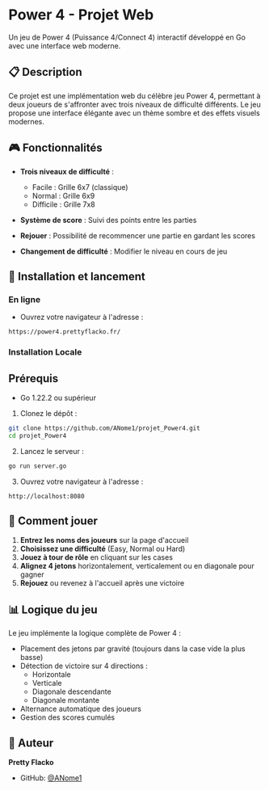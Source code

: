 # Power 4 - Projet Web

Un jeu de Power 4 (Puissance 4/Connect 4) interactif développé en Go avec une interface web moderne.

## 📋 Description

Ce projet est une implémentation web du célèbre jeu Power 4, permettant à deux joueurs de s'affronter avec trois niveaux de difficulté différents. Le jeu propose une interface élégante avec un thème sombre et des effets visuels modernes.

## 🎮 Fonctionnalités

- **Trois niveaux de difficulté** :
  - Facile : Grille 6x7 (classique)
  - Normal : Grille 6x9
  - Difficile : Grille 7x8

- **Système de score** : Suivi des points entre les parties
- **Rejouer** : Possibilité de recommencer une partie en gardant les scores
- **Changement de difficulté** : Modifier le niveau en cours de jeu


## 🚀 Installation et lancement

### En ligne
- Ouvrez votre navigateur à l'adresse :
```
https://power4.prettyflacko.fr/
```


### Installation Locale

## Prérequis
- Go 1.22.2 ou supérieur


1. Clonez le dépôt :
```bash
git clone https://github.com/ANome1/projet_Power4.git
cd projet_Power4
```

2. Lancez le serveur :
```bash
go run server.go
```

3. Ouvrez votre navigateur à l'adresse :
```
http://localhost:8080
```

## 🎯 Comment jouer

1. **Entrez les noms des joueurs** sur la page d'accueil
2. **Choisissez une difficulté** (Easy, Normal ou Hard)
3. **Jouez à tour de rôle** en cliquant sur les cases
4. **Alignez 4 jetons** horizontalement, verticalement ou en diagonale pour gagner
5. **Rejouez** ou revenez à l'accueil après une victoire

## 📊 Logique du jeu

Le jeu implémente la logique complète de Power 4 :
- Placement des jetons par gravité (toujours dans la case vide la plus basse)
- Détection de victoire sur 4 directions :
  - Horizontale
  - Verticale
  - Diagonale descendante
  - Diagonale montante
- Alternance automatique des joueurs
- Gestion des scores cumulés

## 👤 Auteur

**Pretty Flacko**
- GitHub: [@ANome1](https://github.com/ANome1)
